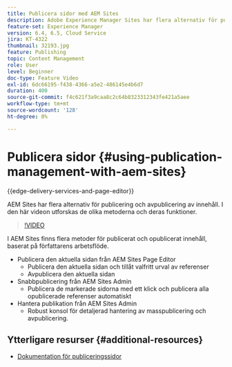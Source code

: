 ```yaml
---
title: Publicera sidor med AEM Sites
description: Adobe Experience Manager Sites har flera alternativ för publicering och avpublicering av innehåll. I den här videon utforskas de olika metoderna och deras funktioner.
feature-set: Experience Manager
version: 6.4, 6.5, Cloud Service
jira: KT-4322
thumbnail: 32193.jpg
feature: Publishing
topic: Content Management
role: User
level: Beginner
doc-type: Feature Video
exl-id: 6dc66195-f438-4366-a5e2-486145e4b6d7
duration: 400
source-git-commit: f4c621f3a9caa8c2c64b8323312343fe421a5aee
workflow-type: tm+mt
source-wordcount: '128'
ht-degree: 0%

---
```


# Publicera sidor {#using-publication-management-with-aem-sites}

{{edge-delivery-services-and-page-editor}}

AEM Sites har flera alternativ för publicering och avpublicering av innehåll. I den här videon utforskas de olika metoderna och deras funktioner.

>[!VIDEO](https://video.tv.adobe.com/v/32193?quality=12&learn=on)

I AEM Sites finns flera metoder för publicerat och opublicerat innehåll, baserat på författarens arbetsflöde.

* Publicera den aktuella sidan från AEM Sites Page Editor
   * Publicera den aktuella sidan och tillåt valfritt urval av referenser
   * Avpublicera den aktuella sidan
* Snabbpublicering från AEM Sites Admin
   * Publicera de markerade sidorna med ett klick och publicera alla opublicerade referenser automatiskt
* Hantera publikation från AEM Sites Admin
   * Robust konsol för detaljerad hantering av masspublicering och avpublicering.

## Ytterligare resurser {#additional-resources}

* [Dokumentation för publiceringssidor](https://experienceleague.adobe.com/docs/experience-manager-65/authoring/authoring/publishing-pages.html)
